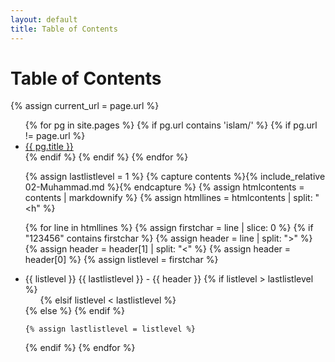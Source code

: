 ```yaml
---
layout: default
title: Table of Contents
---
```


<h1>Table of Contents</h1>

{% assign current_url = page.url %}

<ul>
  {% for pg in site.pages %}
    {% if pg.url contains 'islam/' %}
    {% if pg.url != page.url %}
      <li>
        <a href="{{ pg.url }}">{{ pg.title }}</a>
      </li>
    {% endif %}
    {% endif %}
  {% endfor %}
</ul>

<ul>

{% assign lastlistlevel = 1 %}
{% capture contents %}{% include_relative 02-Muhammad.md %}{% endcapture %}
{% assign htmlcontents = contents | markdownify %}
{% assign htmllines = htmlcontents | split: "<h" %}

{% for line in htmllines %}
  {% assign firstchar = line | slice: 0 %}
  {% if "123456" contains firstchar %}
   {% assign header = line | split: ">" %}
   {% assign header = header[1] | split: "<" %}
   {% assign header = header[0] %}
   {% assign listlevel = firstchar %}
   
   
   
   <li>{{ listlevel }} {{ lastlistlevel }} - {{ header }}
   {% if listlevel > lastlistlevel %}
   <ul>
   {% elsif listlevel < lastlistlevel %}
   </li></ul></li>
   {% else %}
   </li>
   {% endif %}

     
	{% assign lastlistlevel = listlevel %}
  {% endif %}
{% endfor %}
</ul>
